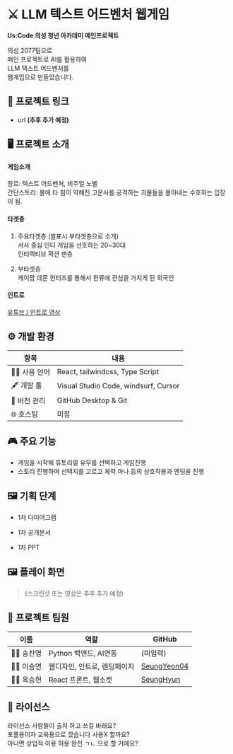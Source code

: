 # ⚔️ LLM 텍스트 어드벤처 웹게임 

**Us:Code 의성 청년 아카데미 메인프로젝트**
  
의성 2077팀으로  
메인 프로젝트로 AI를 활용하여  
LLM 텍스트 어드벤처를  
웹게임으로 만들었습니다.  
  
## 🔗 프로젝트 링크

- url **(추후 추가 예정)**
  
## 🖥️ 프로젝트 소개

#### 게임소개 
장르: 텍스트 어드벤처, 비주얼 노벨  
간단스토리: 불에 타 힘이 약해진 고운사를 공격하는 괴물들을 몰아내는 수호하는 입장이 됨.  

#### 타겟층 
1. 주요타겟층 (발표시 부타겟층으로 소개)  
서사 중심 인디 게임을 선호하는 20~30대  
인터랙티브 픽션 팬층  
  
2. 부타겟층  
케이팝 데몬 헌터즈를 통해서 한류에 관심을 가지게 된 외국인  
  
#### 인트로 
[유튜브 / 인트로 영상](https://youtu.be/rBwIXjbALMc?si=R3U35fouqxo5sKxh)  


  
## ⚙️ 개발 환경

| 항목             | 내용                               |
|------------------|-----------------------------------|
| 🧑‍💻 사용 언어     | React, tailwindcss, Type Script |
| 🖋 개발 툴   | Visual Studio Code, windsurf, Cursor |
| 📁 버전 관리      | GitHub Desktop & Git |
| 🌐 호스팅         | 미정 |
  
## 🎮 주요 기능

- 게임을 시작해 튜토리얼 유무를 선택하고 게임진행
- 스토리 진행하며 선택지를 고르고 체력 마나 등의 상호작용과 엔딩을 진행 
  
## 🖼️ 기획 단계 

- 1차 다이어그램  

- 1차 공개문서 

- 1차 PPT

  
## 🖼️ 플레이 화면 

> (스크린샷 또는 영상은 추후 추가 예정)
  
## 🌱 프로젝트 팀원

| 이름         | 역할    | GitHub                                          |
|--------------|---------|------------------------------------------------|
| 👨‍💻 송찬영     | Python 백엔드, AI연동 | (미입력)                          |
| 👩‍💻 이승연     | 웹디자인, 인트로, 렌딩페이지 | [SeungYeon04](https://github.com/SeungYeon04) |
| 👨‍💻 옥승현     | React 프론트, 웹소캣 | [SeungHyun](https://github.com/SeungHyunOK) |
  
## 📜 라이선스

라이선스 사람들이 출처 하고 쓰길 바래요?  
포폴용이자 교육용으로 깠습니다 사용X 할까요?  
아니면 상업적 이용 허용 완전 ㄱㄴ 으로 할 거에요?  
